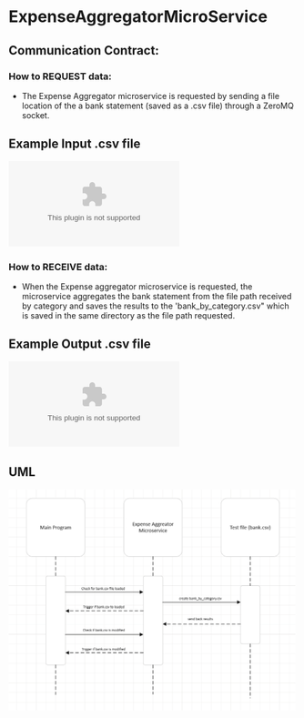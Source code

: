 # ExpenseAggregatorMicroService

## Communication Contract:

### How to REQUEST data:
- The Expense Aggregator microservice is requested by sending a file location of the a bank statement (saved as a .csv file) through a ZeroMQ socket. 

## Example Input .csv file

![alt text](bank.csv)

### How to RECEIVE data:
- When the Expense aggregator microservice is requested, the microservice aggregates the bank statement from the file path received by category and saves the results to the 'bank_by_category.csv" which is saved in the same directory as the file path requested.

## Example Output .csv file

![alt text](bank_by_category.csv)

## UML

![alt text](UML.png)
